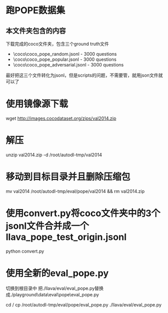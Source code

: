 # 跑POPE数据集

## 本文件夹包含的内容

下载完成的coco文件夹，包含三个ground truth文件
- \coco\coco_pope_random.jsonl - 3000 questions
- \coco\coco_pope_popular.jsonl - 3000 questions
- \coco\coco_pope_adversarial.jsonl - 3000 questions

最好把这三个文件转化为jsonl，但是scripts的问题，不需要管，就用json文件就可以了

# 使用镜像源下载
wget http://images.cocodataset.org/zips/val2014.zip

# 解压
unzip val2014.zip -d /root/autodl-tmp/val2014

# 移动到目标目录并且删除压缩包

mv val2014 /root/autodl-tmp/eval/pope/val2014 && rm val2014.zip

# 使用convert.py将coco文件夹中的3个jsonl文件合并成一个llava_pope_test_origin.jsonl

python convert.py

# 使用全新的eval_pope.py

切换到根目录中
把./llava/eval/eval_pope.py替换成./playground\data\eval\pope\eval_pope.py


cd /
cp /root/autodl-tmp/eval/pope/eval_pope.py ./llava/eval/eval_pope.py